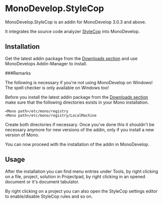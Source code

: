 MonoDevelop.StyleCop
=============

MonoDevelop.StyleCop is an addin for MonoDevelop 3.0.3 and above.

It integrates the source code analyzer [StyleCop](http://stylecop.codeplex.com/) into MonoDevelop.

Installation
-----------

Get the latest addin package from the [Downloads section](https://github.com/DarkCloud14/MonoDevelop.StyleCop/downloads) and use MonoDevelops Addin-Manager to install.

###Remarks

The following is necessary if you're not using MonoDevelop on Windows! The spell checker is only available on Windows too!
	
Before you install the latest addin package from the [Downloads section](https://github.com/DarkCloud14/MonoDevelop.StyleCop/downloads)
make sure that the following directories exists in your Mono installation.
	
	<Mono path>/etc/mono/registry
	<Mono path>/etc/mono/registry/LocalMachine
	
Create both directories if necessary.
Once you've done this it shouldn't be necessary anymore for new versions of the addin, only if you install a new version of Mono.

You can now proceed with the installation of the addin in MonoDevelop.

Usage
-----

After the installation you can find menu entries under Tools, by right clicking on a file, project,
solution in Projectpad, by right clicking in an opened document or it's document tabulator.

By right clicking on a project you can also open the StyleCop settings editor to enable/disable StyleCop rules and so on.

